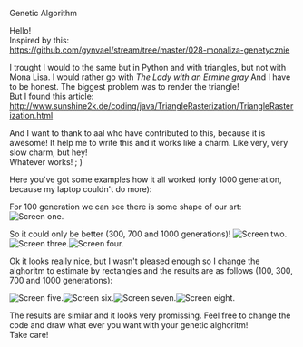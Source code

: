 Genetic Algorithm

Hello!  
Inspired by this:  
https://github.com/gynvael/stream/tree/master/028-monaliza-genetycznie

I trought I would to the same but in Python and with triangles, but not with Mona Lisa. I would rather go with _The Lady with an Ermine gray_ And I have to be honest. The biggest problem was to render the triangle!  
But I found this article:  
http://www.sunshine2k.de/coding/java/TriangleRasterization/TriangleRasterization.html

And I want to thank to aal who have contributed to this, because it is awesome! It help me to write this and it works like a charm. Like very, very slow charm, but hey!  
Whatever works! ; )

Here you've got some examples how it all worked (only 1000 generation, because my laptop couldn't do more):

For 100 generation we can see there is some shape of our art:
![Screen one.](Blog/Genetic_algorithm/images/100pokolen.png )

So it could only be better (300, 700 and 1000 generations)!
![Screen two.](/images/300pokolen_triangle.png)![Screen three.](/images/700pokolen_triangle.png)![Screen four.](/images/1000pokolen_triangle.png)

Ok it looks really nice, but I wasn't pleased enough so I change the alghoritm to estimate by rectangles and the results are as follows (100, 300, 700 and 1000 generations):

![Screen five.](/images/100pokolen_triangle.png)![Screen six.](/images/300pokolen_triangle.png)![Screen seven.](/images/700pokolen_triangle.png)![Screen eight.](/images/1000pokolen_triangle.png)

The results are similar and it looks very promissing. Feel free to change the code and draw what ever you want with your genetic alghoritm!  
Take care!
